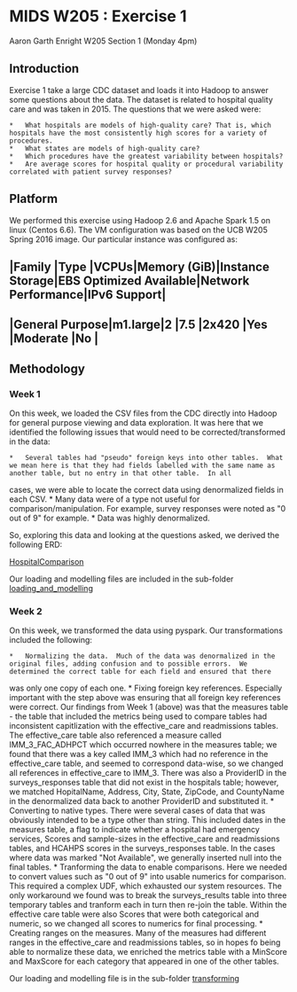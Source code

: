 # MIDS W205 : Exercise 1
Aaron Garth Enright
W205 Section 1 (Monday 4pm)

## Introduction

Exercise 1 take a large CDC dataset and loads it into Hadoop to answer some questions about the data.  The dataset is related to hospital quality care and was taken in 2015.  The questions that we
were asked were:

	*	What hospitals are models of high-quality care? That is, which hospitals have the most consistently high scores for a variety of procedures.
	*	What states are models of high-quality care?
	*	Which procedures have the greatest variability between hospitals?
	*	Are average scores for hospital quality or procedural variability correlated with patient survey responses?

## Platform

We performed this exercise using Hadoop 2.6 and Apache Spark 1.5 on linux (Centos 6.6).  The VM configuration was based on the UCB W205 Spring 2016 image.  Our particular instance was configured as:

|Family         |Type    |VCPUs|Memory (GiB)|Instance Storage|EBS Optimized Available|Network Performance|IPv6 Support|
-----------------------------------------------------------------------------------------------------------------------
|General Purpose|m1.large|2    |7.5         |2x420           |Yes                    |Moderate           |No          |
-----------------------------------------------------------------------------------------------------------------------

## Methodology

### Week 1

On this week, we loaded the CSV files from the CDC directly into Hadoop for general purpose viewing and data exploration.  It was here that we identified the following issues that would need to be
corrected/transformed in the data:

	*	Several tables had "pseudo" foreign keys into other tables.  What we mean here is that they had fields labelled with the same name as another table, but no entry in that other table.  In all
cases, we were able to locate the correct data using denormalized fields in each CSV.
	*	Many data were of a type not useful for comparison/manipulation.  For example, survey responses were noted as "0 out of 9" for example.
	*	Data was highly denormalized.
	
So, exploring this data and looking at the questions asked, we derived the following ERD:

[HospitalComparison](loading_and_modelling/HospitalCompare.png)

Our loading and modelling files are included in the sub-folder [loading_and_modelling](loading_and_modelling)

### Week 2

On this week, we transformed the data using pyspark.  Our transformations included the following:

	*	Normalizing the data.  Much of the data was denormalized in the original files, adding confusion and to possible errors.  We determined the correct table for each field and ensured that there
was only one copy of each one.
	*	Fixing foreign key references.  Especially important with the step above was ensuring that all foreign key references were correct.  Our findings from Week 1 (above) was that the measures table -
the table that included the metrics being used to compare tables had inconsistent capitlization with the effective_care and readmissions tables.  The effective_care table also referenced a measure called
IMM_3_FAC_ADHPCT which occurred nowhere in the measures table;  we found that there was a key called IMM_3 which had no reference in the effective_care table, and seemed to correspond data-wise, so we
changed all references in effective_care to IMM_3.  There was also a ProviderID in the surveys_responses table that did not exist in the hospitals table;  however, we matched HopitalName, Address, City, State,
ZipCode, and CountyName in the denormalized data back to another ProviderID and substituted it.
	*	Converting to native types.  There were several cases of data that was obviously intended to be a type other than string.  This included dates in the measures table, a flag to indicate whether a
hospital had emergency services, Scores and sample-sizes in the effective_care and readmissions tables, and HCAHPS scores in the surveys_responses table.  In the cases where data was marked "Not Available",
we generally inserted null into the final tables.
	*	Tranforming the data to enable comparisons.  Here we needed to convert values such as "0 out of 9" into usable numerics for comparison.  This required a complex UDF, which exhausted our system
resources.  The only workaround we found was to break the surveys_results table into three temporary tables and tranform each in turn then re-join the table.  Within the effective care table were also
Scores that were both categorical and numeric, so we changed all scores to numerics for final processing.
	*	Creating ranges on the measures.  Many of the measures had different ranges in the effective_care and readmissions tables, so in hopes fo being able to normalize these data, we enriched the
metrics table with a MinScore and MaxScore for each category that appeared in one of the other tables.

Our loading and modelling file is in the sub-folder [transforming](transforming)
